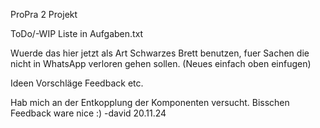 ProPra 2 Projekt

ToDo/-WIP Liste in Aufgaben.txt

Wuerde das hier jetzt als Art Schwarzes Brett benutzen, fuer Sachen die nicht in WhatsApp verloren
gehen sollen. (Neues einfach oben einfugen)

Ideen Vorschläge Feedback etc.

Hab mich an der Entkopplung der Komponenten versucht. Bisschen Feedback ware nice :) -david 20.11.24 


